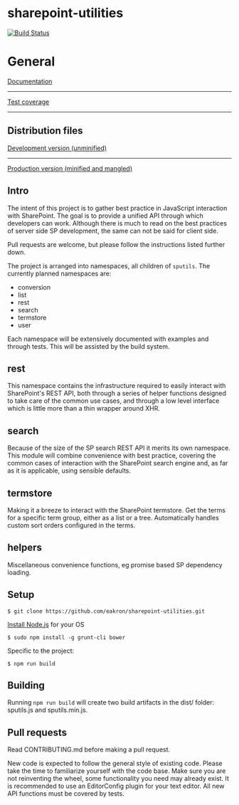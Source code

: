 sharepoint-utilities
====================

[![Build Status](https://travis-ci.org/BoolNordicAB/sharepoint-utilities.svg?branch=master)](https://travis-ci.org/BoolNordicAB/sharepoint-utilities)

# General

[Documentation](https://boolnordicab.github.io/sharepoint-utilities/doc)

---

[Test coverage](https://boolnordicab.github.io/sharepoint-utilities/coverage/report-html)

---

## Distribution files

[Development version (unminified)](https://boolnordicab.github.io/sharepoint-utilities/dist/sputils.js)

---

[Production version (minified and mangled)](https://boolnordicab.github.io/sharepoint-utilities/dist/sputils.min.js)

## Intro

The intent of this project is to gather best practice in JavaScript interaction with SharePoint. The goal is to provide a unified API through which developers can work. Although there is much to read on the best practices of server side SP development, the same can not be said for client side.

Pull requests are welcome, but please follow the instructions listed further down.

The project is arranged into namespaces, all children of `sputils`. The currently planned namespaces are:
* conversion
* list
* rest
* search
* termstore
* user

Each namespace will be extensively documented with examples and through tests. This will be assisted by the build system.

rest
----

This namespace contains the infrastructure required to easily interact with SharePoint's REST API, both through a series of helper functions designed to take care of the common use cases, and through a low level interface which is little more than a thin wrapper around XHR.

search
------

Because of the size of the SP search REST API it merits its own namespace. This module will combine convenience with best practice, covering the common cases of interaction with the SharePoint search engine and, as far as it is applicable, using sensible defaults.

termstore
---------

Making it a breeze to interact with the SharePoint termstore. Get the terms for a specific term group, either as a list or a tree. Automatically handles custom sort orders configured in the terms.

helpers
-------

Miscellaneous convenience functions, eg promise based SP dependency loading.

Setup
------------

    $ git clone https://github.com/eakron/sharepoint-utilities.git

[Install Node.js](https://github.com/joyent/node/wiki/Installing-Node.js-via-package-manager) for your OS

    $ sudo npm install -g grunt-cli bower


Specific to the project:

    $ npm run build

Building
--------

Running `npm run build` will create two build artifacts in the dist/ folder: sputils.js and sputils.min.js.

Pull requests
-------------

Read CONTRIBUTING.md before making a pull request.

New code is expected to follow the general style of existing code. Please take the time to familiarize yourself with the code base. Make sure you are not reinventing the wheel, some functionality you need may already exist. It is recommended to use an EditorConfig plugin for your text editor. All new API functions must be covered by tests.
